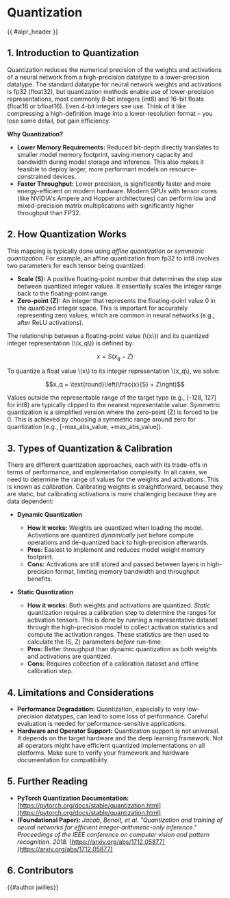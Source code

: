 # Quantization

{{ #aipr_header }}

## 1. Introduction to Quantization

Quantization reduces the numerical precision of the weights and activations of
a neural network from a high-precision datatype to a lower-precision datatype.
The standard datatype for neural network weights and activations is fp32 (float32),
but quantization methods enable use of lower-precision representations, most commonly
8-bit integers (int8) and 16-bit floats (float16 or bfloat16). Even 4-bit integers
see use. Think of it like compressing a high-definition image into a
lower-resolution format – you lose some detail, but gain efficiency.

**Why Quantization?**

* **Lower Memory Requirements:** Reduced bit-depth directly translates to smaller
model memory footprint, saving memory capacity and bandwidth during model storage
and inference. This also makes it feasible to deploy larger, more performant models
on resource-constrained devices.
* **Faster Throughput:** Lower precision, is significantly faster and more energy-efficient
on modern hardware. Modern GPUs with tensor cores (like NVIDIA's Ampere and Hopper
architectures) can perform low and mixed-precision matrix multiplications with
significantly higher throughput than FP32.

## 2. How Quantization Works

This mapping is typically done using *affine quantization* or *symmetric quantization*.
For example, an affine quantization from fp32 to int8 involves two parameters for
each tensor being quantized:

* **Scale (S):** A positive floating-point number that determines the step size
between quantized integer values. It essentially scales the integer range back
to the floating-point range.
* **Zero-point (Z):** An integer that represents the floating-point value 0 in
the quantized integer space. This is important for accurately representing zero
values, which are common in neural networks (e.g., after ReLU activations).

The relationship between a floating-point value (\\(x\\)) and its quantized
integer representation (\\(x_q\\)) is defined by:

$$x = S (x_q - Z)$$

To quantize a float value \\(x\\) to its integer representation \\(x_q\\), we solve:

$$x_q = \text{round}\left(\frac{x}{S} + Z\right)$$

Values outside the representable range of the target type
(e.g., [-128, 127] for int8) are typically clipped to the nearest representable
value. Symmetric quantization is a simplified version where the zero-point (Z)
is forced to be 0. This is achieved by choosing a symmetric range around zero
for quantization (e.g., [-max_abs_value, +max_abs_value]).

## 3. Types of Quantization & Calibration

There are different quantization approaches, each with its trade-offs in terms
of performance, and implementation complexity. In all cases, we need to determine
the range of values for the weights and activations. This is known as *calibration*.
Calibrating weights is straightforward, because they are static, but calibrating
activations is more challenging because they are data dependent:

* **Dynamic Quantization**
  * **How it works:** Weights are quantized when loading the model. Activations
  are quantized *dynamically* just before compute operations and de-quantized back
  to high-precision afterwards.
  * **Pros:** Easiest to implement and reduces model weight memory footprint.
  * **Cons:** Activations are still stored and passed between layers in
  high-precision format, limiting memory bandwidth and throughput benefits.

* **Static Quantization**
  * **How it works:** Both weights and activations are quantized. *Static*
  quantization requires a calibration step to determine the ranges for activation
  tensors. This is done by running a representative dataset through the
  high-precision model to collect activation statistics and compute the activation
  ranges. These statistics are then used to calculate the (S, Z) parameters
  *before* run-time.
  * **Pros:** Better throughput than dynamic quantization as both weights and
  activations are quantized.
  * **Cons:** Requires collection of a calibration dataset and offline
  calibration step.

## 4. Limitations and Considerations

* **Performance Degradation:** Quantization, especially to very low-precision
datatypes, can lead to some loss of performance. Careful evaluation is needed
for peformance-sensitive applications.
* **Hardware and Operator Support:** Quantization support is not universal.
It depends on the target hardware and the deep learning framework. Not all operators
might have efficient quantized implementations on all platforms. Make sure to verify
your framework and hardware documentation for compatibility.

## 5. Further Reading

* **PyTorch Quantization Documentation:** [https://pytorch.org/docs/stable/quantization.html](https://pytorch.org/docs/stable/quantization.html)
* **(Foundational Paper):** *Jacob, Benoit, et al. "Quantization and training of
neural networks for efficient integer-arithmetic-only inference." Proceedings of
the IEEE conference on computer vision and pattern recognition. 2018.* [https://arxiv.org/abs/1712.05877](https://arxiv.org/abs/1712.05877)

## 6. Contributors

{{#author jwilles}}
